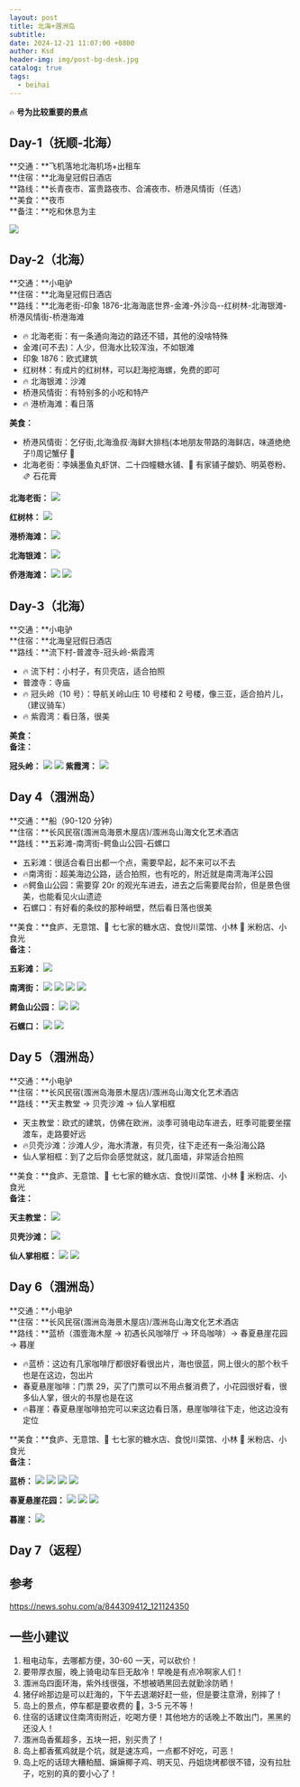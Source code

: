 ```yaml
---
layout: post
title: 北海+涠洲岛
subtitle:
date: 2024-12-21 11:07:00 +0800
author: Ksd
header-img: img/post-bg-desk.jpg
catalog: true
tags:
  - beihai
---
```


`🔥` **号为比较重要的景点**

## Day-1（抚顺-北海）

**交通：**飞机落地北海机场+出租车   
**住宿：**北海皇冠假日酒店  
**路线：**长青夜市、富贵路夜市、合浦夜市、桥港风情街（任选）  
**美食：**夜市  
**备注：**吃和休息为主  

![](https://raw.githubusercontent.com/kingsd041/picture/main/202506112114692.png)

## Day-2（北海）

**交通：**小电驴  
**住宿：**北海皇冠假日酒店   
**路线：**北海老街-印象 1876-北海海底世界-金滩-外沙岛--红树林-北海银滩-桥港风情街-桥港海滩  

- 🔥 北海老街：有一条通向海边的路还不错，其他的没啥特殊
- 金滩(可不去)：人少，但海水比较浑浊，不如银滩
- 印象 1876：欧式建筑
- 红树林：有成片的红树林，可以赶海挖海螺，免费的即可
- 🔥 北海银滩：沙滩
- 桥港风情街：有特别多的小吃和特产
- 🔥 港桥海滩：看日落

**美食：**
- 桥港风情街：乞仔街,北海渔叔·海鲜大排档(本地朋友带路的海鲜店，味道绝绝子!)周记蟹仔 🥩
- 北海老街：李姨墨鱼丸虾饼、二十四幢糖水铺、🫙 有家铺子酸奶、明英卷粉、🫔 石花膏


**北海老街：**
![](https://raw.githubusercontent.com/kingsd041/picture/main/202506112125043.png)

**红树林：**
![](https://raw.githubusercontent.com/kingsd041/picture/main/202506112126856.png)

**港桥海滩：**
![](https://raw.githubusercontent.com/kingsd041/picture/main/202506112123817.png)

**北海银滩：**
![](https://raw.githubusercontent.com/kingsd041/picture/main/202506112131323.png)

**侨港海滩：**
![](https://raw.githubusercontent.com/kingsd041/picture/main/202506112135109.png)
![](https://raw.githubusercontent.com/kingsd041/picture/main/202506112144071.png)

## Day-3（北海）

**交通：**小电驴  
**住宿：**北海皇冠假日酒店  
**路线：**流下村-普渡寺-冠头岭-紫霞湾  
- 🔥 流下村：小村子，有贝壳店，适合拍照
- 普渡寺：寺庙
- 🔥 冠头岭（10 号）：导航关岭山庄 10 号楼和 2 号楼，像三亚，适合拍片儿，（建议骑车）
- 🔥 紫霞湾：看日落，很美

**美食：**  
**备注：**  

**冠头岭：**
![](https://raw.githubusercontent.com/kingsd041/picture/main/202506112139564.png)
![](https://raw.githubusercontent.com/kingsd041/picture/main/202506112141295.png)
**紫霞湾：**
![](https://raw.githubusercontent.com/kingsd041/picture/main/202506112139768.png)

## Day 4（涠洲岛）

**交通：**船（90-120 分钟）  
**住宿：**长风民宿(涠洲岛海景木屋店)/涠洲岛山海文化艺术酒店   
**路线：**五彩滩-南湾街-鳄鱼山公园-石螺口   
- 五彩滩：很适合看日出都一个点，需要早起，起不来可以不去
- 🔥南湾街：超美海边公路，适合拍照，也有吃的，附近就是南湾海洋公园
- 🔥鳄鱼山公园：需要穿 20r 的观光车进去，进去之后需要爬台阶，但是景色很美，也能看见火山遗迹
- 石螺口：有好看的条纹的那种峭壁，然后看日落也很美

**美食：**食庐、无意馆、🍛 七七家的糖水店、食悦川菜馆、小林 🍜 米粉店、小食光    
**备注：**  

**五彩滩：**
![](https://raw.githubusercontent.com/kingsd041/picture/main/202506112143843.png)

**南湾街：**
![](https://raw.githubusercontent.com/kingsd041/picture/main/202506112146169.png)
![](https://raw.githubusercontent.com/kingsd041/picture/main/202506112149821.png)
![](https://raw.githubusercontent.com/kingsd041/picture/main/202506120927279.png)
![](https://raw.githubusercontent.com/kingsd041/picture/main/202506120928276.png)

**鳄鱼山公园：**
![](https://raw.githubusercontent.com/kingsd041/picture/main/202506112148274.png)
![](https://raw.githubusercontent.com/kingsd041/picture/main/202506120931662.png)

**石螺口：**
![](https://raw.githubusercontent.com/kingsd041/picture/main/202506120929035.png)
![](https://raw.githubusercontent.com/kingsd041/picture/main/202506112151033.png)

## Day 5（涠洲岛）

**交通：**小电驴   
**住宿：**长风民宿(涠洲岛海景木屋店)/涠洲岛山海文化艺术酒店   
**路线：**天主教堂 → 贝壳沙滩 → 仙人掌相框   
- 天主教堂：欧式的建筑，仿佛在欧洲，淡季可骑电动车进去，旺季可能要坐摆渡车，走路要好远
- 🔥贝壳沙滩：沙滩人少，海水清澈，有贝壳，往下走还有一条沿海公路
- 仙人掌相框：到了之后你会感觉就这，就几面墙，非常适合拍照

**美食：**食庐、无意馆、🍛 七七家的糖水店、食悦川菜馆、小林 🍜 米粉店、小食光  
**备注：**  

**天主教堂：**
![](https://raw.githubusercontent.com/kingsd041/picture/main/202506120923117.png)

**贝壳沙滩：**
![](https://raw.githubusercontent.com/kingsd041/picture/main/202506120933805.png)

**仙人掌相框：**
![](https://raw.githubusercontent.com/kingsd041/picture/main/202506120935778.png)
![](https://raw.githubusercontent.com/kingsd041/picture/main/202506120936473.png)

## Day 6（涠洲岛）

**交通：**小电驴   
**住宿：**长风民宿(涠洲岛海景木屋店)/涠洲岛山海文化艺术酒店   
**路线：**蓝桥（涠壹海木屋 → 初遇长风咖啡厅 → 环岛咖啡）→ 春夏悬崖花园 → 暮崖   
- 🔥蓝桥：这边有几家咖啡厅都很好看很出片，海也很蓝，网上很火的那个秋千也是在这边，包出片
- 春夏悬崖咖啡：门票 29，买了门票可以不用点餐消费了，小花园很好看，很多仙人掌，很火的书屋也是在这
- 🔥暮崖：春夏悬崖咖啡拍完可以来这边看日落，悬崖咖啡往下走，他这边没有定位

**美食：**食庐、无意馆、🍛 七七家的糖水店、食悦川菜馆、小林 🍜 米粉店、小食光  
**备注：**  

**蓝桥：**
![](https://raw.githubusercontent.com/kingsd041/picture/main/202506120939744.png)
![](https://raw.githubusercontent.com/kingsd041/picture/main/202506120939167.png)
![](https://raw.githubusercontent.com/kingsd041/picture/main/202506120940150.png)
![](https://raw.githubusercontent.com/kingsd041/picture/main/202506120940757.png)

**春夏悬崖花园：**
![](https://raw.githubusercontent.com/kingsd041/picture/main/202506120945784.png)
![](https://raw.githubusercontent.com/kingsd041/picture/main/202506120946059.png)
![](https://raw.githubusercontent.com/kingsd041/picture/main/202506120947874.png)

**暮崖：**
![](https://raw.githubusercontent.com/kingsd041/picture/main/202506120948402.png)

## Day 7（返程）

## 参考

https://news.sohu.com/a/844309412_121124350

## 一些小建议

1. 租电动车，去哪都方便，30-60 一天，可以砍价！
2. 要带厚衣服，晚上骑电动车巨无敌冷！早晚是有点冷啊家人们！
3. 涠洲岛四面环海，紫外线很强，不想被晒黑回去就勤涂防晒！
4. 猪仔岭那边是可以赶海的，下午去退潮好赶一些，但是要注意滑，别摔了！
5. 岛上的景点，停车都是要收费的 🥹，3-5 元不等！
6. 住宿的话建议住南湾街附近，吃喝方便！其他地方的话晚上不敢出门，黑黑的还没人！
7. 涠洲岛香蕉超多，五块一把，别买贵了！
8. 岛上都香蕉鸡就是个坑，就是速冻鸡，一点都不好吃，可恶！
9. 岛上吃的话琼大糟粕醋、嫲嫲椰子鸡、明天见、丹姐烧烤都很不错，没有拉肚子，吃别的真的要小心了！
